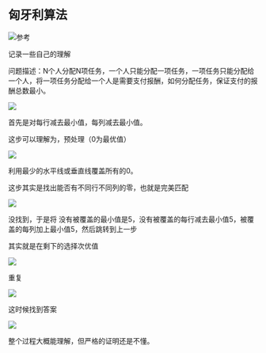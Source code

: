 # `匈牙利算法`

![参考](https://blog.csdn.net/NIeson2012/article/details/95203609)

记录一些自己的理解

问题描述：N个人分配N项任务，一个人只能分配一项任务，一项任务只能分配给一个人，将一项任务分配给一个人是需要支付报酬，如何分配任务，保证支付的报酬总数最小。

<img src = "https://images0.cnblogs.com/blog/414008/201308/16111408-144da453ef0e4201a04ed3b68295345d.png"/>

首先是对每行减去最小值，每列减去最小值。

这步可以理解为，预处理（0为最优值）

<img src = "https://images0.cnblogs.com/blog/414008/201308/16125155-3cff99fac0cd470e96bb5742ed185749.png"/>

利用最少的水平线或垂直线覆盖所有的0。

这步其实是找出能否有不同行不同列的零，也就是完美匹配

<img src = "https://images0.cnblogs.com/blog/414008/201308/16125204-a57077fd4f4143f195084c60f5d0b235.png"/>

没找到，于是将
没有被覆盖的最小值是5，没有被覆盖的每行减去最小值5，被覆盖的每列加上最小值5，然后跳转到上一步

其实就是在剩下的选择次优值

<img src = "https://images0.cnblogs.com/blog/414008/201308/16125836-41bc7b5323c64e52acb5fdf26b8c5323.png"/>

重复

<img src = "https://images0.cnblogs.com/blog/414008/201308/16130731-4b7faf6e2d9d42628dd96545f9e25844.png"/>

这时候找到答案

<img src = "https://images0.cnblogs.com/blog/414008/201308/16131548-66b7fc602a0a4c79bb8140bd49abb0e9.png"/>

整个过程大概能理解，但严格的证明还是不懂。
